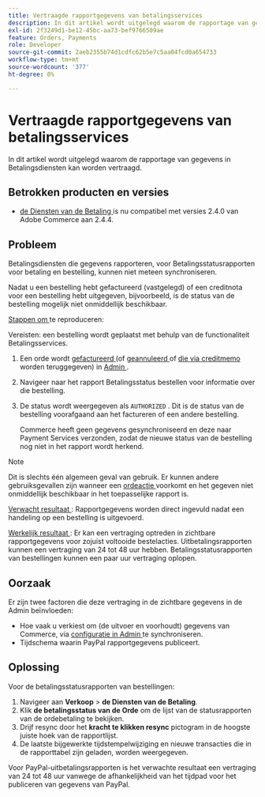 ```yaml
---
title: Vertraagde rapportgegevens van betalingsservices
description: In dit artikel wordt uitgelegd waarom de rapportage van gegevens in Betalingsdiensten kan worden vertraagd.
exl-id: 2f3249d1-be12-45bc-aa73-bef9766509ae
feature: Orders, Payments
role: Developer
source-git-commit: 2aeb2355b74d1cdfc62b5e7c5aa04fcd0a654733
workflow-type: tm+mt
source-wordcount: '377'
ht-degree: 0%

---
```


# Vertraagde rapportgegevens van betalingsservices

In dit artikel wordt uitgelegd waarom de rapportage van gegevens in Betalingsdiensten kan worden vertraagd.

## Betrokken producten en versies

* [ de Diensten van de Betaling ](https://marketplace.magento.com/magento-payment-services.html) is nu compatibel met versies 2.4.0 van Adobe Commerce aan 2.4.4.

## Probleem

Betalingsdiensten die gegevens rapporteren, voor Betalingsstatusrapporten voor betaling en bestelling, kunnen niet meteen synchroniseren.

Nadat u een bestelling hebt gefactureerd (vastgelegd) of een creditnota voor een bestelling hebt uitgegeven, bijvoorbeeld, is de status van de bestelling mogelijk niet onmiddellijk beschikbaar.

<u> Stappen om </u> te reproduceren:

Vereisten: een bestelling wordt geplaatst met behulp van de functionaliteit Betalingsservices.

1. Een orde wordt [ gefactureerd ](https://experienceleague.adobe.com/nl/docs/commerce-admin/stores-sales/order-management/invoices#create-an-invoice) (of [ geannuleerd ](https://experienceleague.adobe.com/nl/docs/commerce-admin/stores-sales/point-of-purchase/assist/customer-account-create-order) of [ die via creditmemo ](https://experienceleague.adobe.com/nl/docs/commerce-admin/stores-sales/order-management/credit-memos/credit-memos) worden teruggegeven) in [ Admin ](https://experienceleague.adobe.com/nl/docs/commerce-admin/start/admin/admin).
1. Navigeer naar het rapport Betalingsstatus bestellen voor informatie over die bestelling.
1. De status wordt weergegeven als `AUTHORIZED` . Dit is de status van de bestelling voorafgaand aan het factureren of een andere bestelling.

   Commerce heeft geen gegevens gesynchroniseerd en deze naar Payment Services verzonden, zodat de nieuwe status van de bestelling nog niet in het rapport wordt herkend.

>[!NOTE]
>
>Dit is slechts één algemeen geval van gebruik. Er kunnen andere gebruiksgevallen zijn wanneer een [ ordeactie ](https://experienceleague.adobe.com/nl/docs/commerce-admin/stores-sales/order-management/orders/orders#actions) voorkomt en het gegeven niet onmiddellijk beschikbaar in het toepasselijke rapport is.

<u> Verwacht resultaat </u>:
Rapportgegevens worden direct ingevuld nadat een handeling op een bestelling is uitgevoerd.

<u> Werkelijk resultaat </u>:
Er kan een vertraging optreden in zichtbare rapportgegevens voor zojuist voltooide bestelacties. Uitbetalingsrapporten kunnen een vertraging van 24 tot 48 uur hebben. Betalingsstatusrapporten van bestellingen kunnen een paar uur vertraging oplopen.

## Oorzaak

Er zijn twee factoren die deze vertraging in de zichtbare gegevens in de Admin beïnvloeden:

* Hoe vaak u verkiest om (de uitvoer en voorhoudt) gegevens van Commerce, via [ configuratie in Admin ](https://experienceleague.adobe.com/docs/commerce-merchant-services/payment-services/configure/configure-admin.html?lang=nl-NL) te synchroniseren.
* Tijdschema waarin PayPal rapportgegevens publiceert.

## Oplossing

Voor de betalingsstatusrapporten van bestellingen:

1. Navigeer aan **Verkoop** > **de Diensten van de Betaling**.
1. Klik **de betalingsstatus van de Orde** om de lijst van de statusrapporten van de ordebetaling te bekijken.
1. Drijf resync door het **kracht te klikken resync** pictogram in de hoogste juiste hoek van de rapportlijst.
1. De laatste bijgewerkte tijdstempelwijziging en nieuwe transacties die in de rapporttabel zijn geladen, worden weergegeven.

Voor PayPal-uitbetalingsrapporten is het verwachte resultaat een vertraging van 24 tot 48 uur vanwege de afhankelijkheid van het tijdpad voor het publiceren van gegevens van PayPal.
